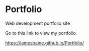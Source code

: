 # Portfolio
Web development portfolio site

Go to this link to view my portfolio.

https://jamesbaine.github.io/Portfolio/
